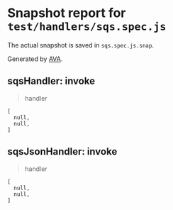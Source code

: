 # Snapshot report for `test/handlers/sqs.spec.js`

The actual snapshot is saved in `sqs.spec.js.snap`.

Generated by [AVA](https://avajs.dev).

## sqsHandler: invoke

> handler

    [
      null,
      null,
    ]

## sqsJsonHandler: invoke

> handler

    [
      null,
      null,
    ]
